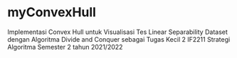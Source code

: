 # myConvexHull
Implementasi Convex Hull untuk Visualisasi Tes Linear Separability Dataset dengan Algoritma Divide and Conquer sebagai Tugas Kecil 2 IF2211 Strategi Algoritma Semester 2 tahun 2021/2022
